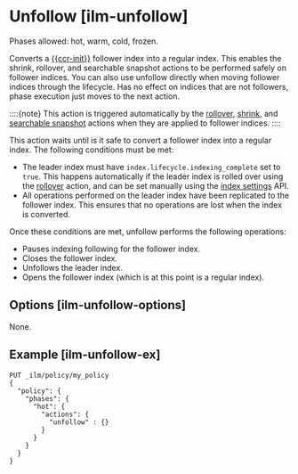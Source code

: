 # Unfollow [ilm-unfollow]

Phases allowed: hot, warm, cold, frozen.

Converts a [{{ccr-init}}](https://www.elastic.co/guide/en/elasticsearch/reference/current/ccr-apis.html) follower index into a regular index. This enables the shrink, rollover, and searchable snapshot actions to be performed safely on follower indices. You can also use unfollow directly when moving follower indices through the lifecycle. Has no effect on indices that are not followers, phase execution just moves to the next action.

::::{note} 
This action is triggered automatically by the [rollover](ilm-rollover.md), [shrink](ilm-shrink.md), and [searchable snapshot](ilm-searchable-snapshot.md) actions when they are applied to follower indices.
::::


This action waits until is it safe to convert a follower index into a regular index. The following conditions must be met:

* The leader index must have `index.lifecycle.indexing_complete` set to `true`. This happens automatically if the leader index is rolled over using the [rollover](ilm-rollover.md) action, and can be set manually using the [index settings](indices-update-settings.md) API.
* All operations performed on the leader index have been replicated to the follower index. This ensures that no operations are lost when the index is converted.

Once these conditions are met, unfollow performs the following operations:

* Pauses indexing following for the follower index.
* Closes the follower index.
* Unfollows the leader index.
* Opens the follower index (which is at this point is a regular index).

## Options [ilm-unfollow-options]

None.


## Example [ilm-unfollow-ex]

```console
PUT _ilm/policy/my_policy
{
  "policy": {
    "phases": {
      "hot": {
        "actions": {
          "unfollow" : {}
        }
      }
    }
  }
}
```


